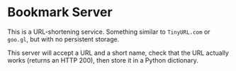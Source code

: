 # Bookmark Server

This is a URL-shortening service.
Something similar to `TinyURL.com` or `goo.gl`, but with no persistent storage.

This server will accept a URL and a short name, check that the URL actually works (returns an HTTP 200), then store it in a Python dictionary.
